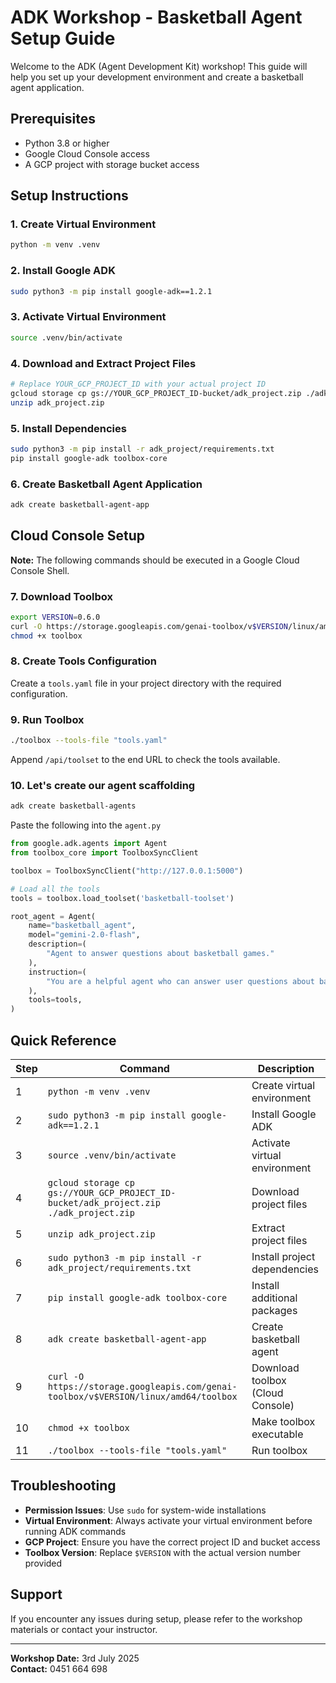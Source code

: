 # ADK Workshop - Basketball Agent Setup Guide

Welcome to the ADK (Agent Development Kit) workshop! This guide will help you set up your development environment and create a basketball agent application.

## Prerequisites

- Python 3.8 or higher
- Google Cloud Console access
- A GCP project with storage bucket access

## Setup Instructions

### 1. Create Virtual Environment

```bash
python -m venv .venv
```

### 2. Install Google ADK

```bash
sudo python3 -m pip install google-adk==1.2.1
```

### 3. Activate Virtual Environment

```bash
source .venv/bin/activate
```

### 4. Download and Extract Project Files

```bash
# Replace YOUR_GCP_PROJECT_ID with your actual project ID
gcloud storage cp gs://YOUR_GCP_PROJECT_ID-bucket/adk_project.zip ./adk_project.zip
unzip adk_project.zip
```

### 5. Install Dependencies

```bash
sudo python3 -m pip install -r adk_project/requirements.txt
pip install google-adk toolbox-core
```

### 6. Create Basketball Agent Application

```bash
adk create basketball-agent-app
```

## Cloud Console Setup

**Note:** The following commands should be executed in a Google Cloud Console Shell.

### 7. Download Toolbox

```bash
export VERSION=0.6.0
curl -O https://storage.googleapis.com/genai-toolbox/v$VERSION/linux/amd64/toolbox
chmod +x toolbox
```

### 8. Create Tools Configuration

Create a `tools.yaml` file in your project directory with the required configuration.

### 9. Run Toolbox

```bash
./toolbox --tools-file "tools.yaml"
```

Append `/api/toolset` to the end URL to check the tools available.


### 10. Let's create our agent scaffolding

```bash
adk create basketball-agents
```

Paste the following into the `agent.py`

```python
from google.adk.agents import Agent
from toolbox_core import ToolboxSyncClient

toolbox = ToolboxSyncClient("http://127.0.0.1:5000")

# Load all the tools
tools = toolbox.load_toolset('basketball-toolset')

root_agent = Agent(
    name="basketball_agent",
    model="gemini-2.0-flash",
    description=(
        "Agent to answer questions about basketball games."
    ),
    instruction=(
        "You are a helpful agent who can answer user questions about basketball games."
    ),
    tools=tools,
)
```

## Quick Reference

| Step | Command | Description |
|------|---------|-------------|
| 1 | `python -m venv .venv` | Create virtual environment |
| 2 | `sudo python3 -m pip install google-adk==1.2.1` | Install Google ADK |
| 3 | `source .venv/bin/activate` | Activate virtual environment |
| 4 | `gcloud storage cp gs://YOUR_GCP_PROJECT_ID-bucket/adk_project.zip ./adk_project.zip` | Download project files |
| 5 | `unzip adk_project.zip` | Extract project files |
| 6 | `sudo python3 -m pip install -r adk_project/requirements.txt` | Install project dependencies |
| 7 | `pip install google-adk toolbox-core` | Install additional packages |
| 8 | `adk create basketball-agent-app` | Create basketball agent |
| 9 | `curl -O https://storage.googleapis.com/genai-toolbox/v$VERSION/linux/amd64/toolbox` | Download toolbox (Cloud Console) |
| 10 | `chmod +x toolbox` | Make toolbox executable |
| 11 | `./toolbox --tools-file "tools.yaml"` | Run toolbox |

## Troubleshooting

- **Permission Issues**: Use `sudo` for system-wide installations
- **Virtual Environment**: Always activate your virtual environment before running ADK commands
- **GCP Project**: Ensure you have the correct project ID and bucket access
- **Toolbox Version**: Replace `$VERSION` with the actual version number provided

## Support

If you encounter any issues during setup, please refer to the workshop materials or contact your instructor.

---

**Workshop Date:** 3rd July 2025  
**Contact:** 0451 664 698

